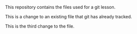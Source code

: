 This repository contains the files used for a git lesson.

This is a change to an existing file that git has already tracked.

This is the third change to the file.
